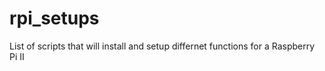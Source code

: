 # rpi_setups

List of scripts that will install and setup differnet functions for a Raspberry Pi II
